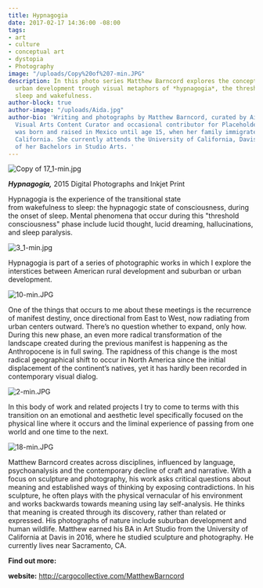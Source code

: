 ```yaml
---
title: Hypnagogia
date: 2017-02-17 14:36:00 -08:00
tags:
- art
- culture
- conceptual art
- dystopia
- Photography
image: "/uploads/Copy%20of%207-min.JPG"
description: In this photo series Matthew Barncord explores the concept of rural and
  urban development trough visual metaphors of *hypnagogia*, the threshold between
  sleep and wakefulness.
author-block: true
author-image: "/uploads/Aida.jpg"
author-bio: 'Writing and photographs by Matthew Barncord, curated by Aida Lizalde,
  Visual Arts Content Curator and occasional contributor for Placeholder Magazine.  Lizalde
  was born and raised in Mexico until age 15, when her family immigrated to Stockton,
  California. She currently attends the University of California, Davis in pursuit
  of her Bachelors in Studio Arts. '
---
```


![Copy of 17_1-min.jpg](/uploads/Copy%20of%2017_1-min.jpg)

***Hypnagogia,*** 2015
Digital Photographs and Inkjet Print

Hypnagogia is the experience of the transitional state from wakefulness to sleep: the hypnagogic state of consciousness, during the onset of sleep. Mental phenomena that occur during this &quot;threshold consciousness&quot; phase include lucid thought, lucid dreaming, hallucinations, and sleep paralysis. 

![3_1-min.jpg](/uploads/3_1-min.jpg)

Hypnagogia is part of a series of photographic works in which I explore the interstices between American rural development and suburban or urban development.

![10-min.JPG](/uploads/10-min.JPG)

One of the things that occurs to me about these meetings is the recurrence of manifest destiny, once directional from East to West, now radiating from urban centers outward. There’s no question whether to expand, only how. During this new phase, an even more radical transformation of the landscape created during the previous manifest is happening as the Anthropocene is in full swing. The rapidness of this change is the most radical geographical shift to occur in North America since the initial displacement of the continent’s natives, yet it has hardly been recorded in contemporary visual dialog.

![2-min.JPG](/uploads/2-min.JPG)

In this body of work and related projects I try to come to terms with this transition on an emotional and aesthetic level specifically focused on the physical line where it occurs and the liminal experience of passing from one world and one time to the next.

![18-min.JPG](/uploads/18-min.JPG)

Matthew Barncord creates across disciplines, influenced by language, psychoanalysis and the contemporary decline of craft and narrative. With a focus on sculpture and photography, his work asks critical questions about meaning and established ways of thinking by exposing contradictions. In his sculpture, he often plays with the physical vernacular of his environment and works backwards towards meaning using lay self-analysis. He thinks that meaning is created through its discovery, rather than related or expressed. His photographs of nature include suburban development and human wildlife. Matthew earned his BA in Art Studio from the University of California at Davis in 2016, where he studied sculpture and photography. He currently lives near Sacramento, CA.

**Find out more:**

**website:** http://cargocollective.com/MatthewBarncord
